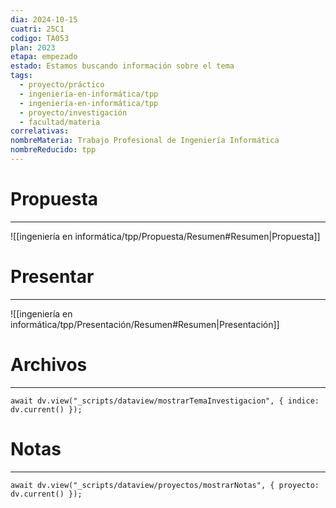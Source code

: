 ```yaml
---
dia: 2024-10-15
cuatri: 25C1
codigo: TA053
plan: 2023
etapa: empezado
estado: Estamos buscando información sobre el tema
tags:
  - proyecto/práctico
  - ingeniería-en-informática/tpp
  - ingeniería-en-informática/tpp
  - proyecto/investigación
  - facultad/materia
correlativas: 
nombreMateria: Trabajo Profesional de Ingeniería Informática
nombreReducido: tpp
---
```

# Propuesta
---
![[ingeniería en informática/tpp/Propuesta/Resumen#Resumen|Propuesta]]

# Presentar
---
![[ingeniería en informática/tpp/Presentación/Resumen#Resumen|Presentación]]

# Archivos
---
```dataviewjs
await dv.view("_scripts/dataview/mostrarTemaInvestigacion", { indice: dv.current() });
```

# Notas
---
```dataviewjs
await dv.view("_scripts/dataview/proyectos/mostrarNotas", { proyecto: dv.current() });
```
